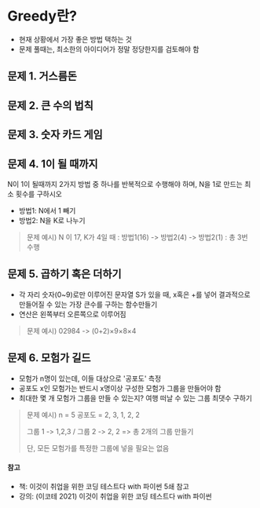 # Greedy란?
* 현재 상황에서 가장 좋은 방법 택하는 것
* 문제 풀때는, 최소한의 아이디어가 정말 정당한지를 검토해야 함

## 문제 1. 거스름돈

## 문제 2. 큰 수의 법칙

## 문제 3. 숫자 카드 게임

## 문제 4. 1이 될 때까지
N이 1이 될때까지 2가지 방법 중 하나를 반복적으로 수행해야 하며, N을 1로 만드는 최소 횟수를 구하시오
* 방법1: N에서 1 빼기
* 방법2: N을 K로 나누기
> 문제 예시) N 이 17, K가 4일 때 : 방법1(16) -> 방법2(4) -> 방법2(1) : 총 3번 수행

## 문제 5. 곱하기 혹은 더하기
* 각 자리 숫자(0~9)로만 이루어진 문자열 S가 있을 때, x혹은 +를 넣어 결과적으로 만들어질 수 있는 가장 큰수를 구하는 함수만들기
* 연산은 왼쪽부터 오른쪽으로 이루어짐
> 문제 예시) 02984 -> (0+2)×9×8×4 

## 문제 6. 모험가 길드
* 모험가 n명이 있는데, 이들 대상으로 '공포도' 측정 
* 공포도 x인 모험가는 반드시 x명이상 구성한 모험가 그룹을 만들어야 함
* 최대한 몇 개 모험가 그룹을 만들 수 있는지? 여행 떠날 수 있는 그룹 최댓수 구하기

>  문제 예시) n = 5 공포도 = 2, 3, 1, 2, 2
>
> 그룹 1 -> 1,2,3  / 그룹 2 -> 2, 2 => 총 2개의 그룹 만들기
>
> 단, 모든 모험가를 특정한 그룹에 넣을 필요는 없음

#### 참고 
* 책: 이것이 취업을 위한 코딩 테스트다 with 파이썬 5쇄 참고
* 강의: (이코테 2021) 이것이 취업을 위한 코딩 테스트다 with 파이썬 
